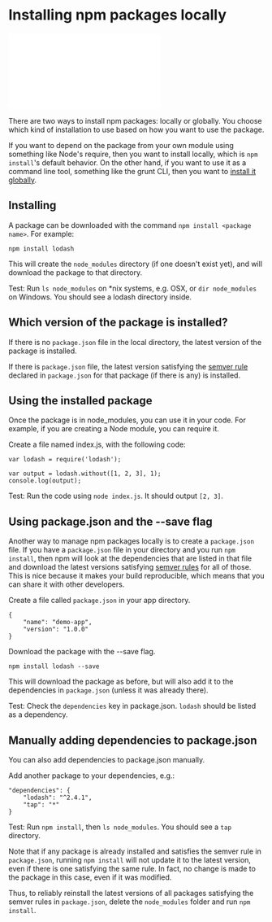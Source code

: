 <!--
title: 04 - Installing npm packages locally
featured: true
-->

# Installing npm packages locally

<iframe src="//www.youtube.com/embed/JDSfqFFbNYQ" frameborder="0" allowfullscreen></iframe>

There are two ways to install npm packages: locally or globally. You choose which kind of installation to use based on how you want to use the package.

If you want to depend on the package from your own module using something like Node's require, then you want to install locally, which is `npm install`'s default behavior. On the other hand, if you want to use it as a command line tool, something like the grunt CLI, then you want to [install it globally](/getting-started/installing-npm-packages-globally).

## Installing

A package can be downloaded with the command `npm install <package name>`. For example:

```
npm install lodash
```

This will create the `node_modules` directory (if one doesn't exist yet), and will download the package to that directory.

Test: Run `ls node_modules` on *nix systems, e.g. OSX, or `dir node_modules` on Windows. You should see a lodash directory inside.

## Which version of the package is installed?

If there is no `package.json` file in the local directory, the latest version of the package is installed.

If there is `package.json` file, the latest version satisfying the [semver rule](https://docs.npmjs.com/getting-started/semantic-versioning) declared in `package.json` for that package (if there is any) is installed.

## Using the installed package

Once the package is in node_modules, you can use it in your code. For example, if you are creating a Node module, you can require it.

Create a file named index.js, with the following code:

```
var lodash = require('lodash');

var output = lodash.without([1, 2, 3], 1);
console.log(output);
```

Test: Run the code using `node index.js`. It should output `[2, 3]`.

## Using package.json and the --save flag

Another way to manage npm packages locally is to create a `package.json` file. If you have a `package.json` file in your directory and you run `npm install`, then npm will look at the dependencies that are listed in that file and download the latest versions satisfying [semver rules](https://docs.npmjs.com/getting-started/semantic-versioning) for all of those. This is nice because it makes your build reproducible, which means that you can share it with other developers.

Create a file called `package.json` in your app directory.

```
{
    "name": "demo-app",
    "version": "1.0.0"
}
```

Download the package with the --save flag.

```
npm install lodash --save
```

This will download the package as before, but will also add it to the dependencies in `package.json` (unless it was already there).

Test: Check the `dependencies` key in package.json. `lodash` should be listed as a dependency.

## Manually adding dependencies to package.json

You can also add dependencies to package.json manually.

Add another package to your dependencies, e.g.:

```
"dependencies": {
    "lodash": "^2.4.1",
    "tap": "*"
}
```

Test: Run `npm install`, then `ls node_modules`. You should see a `tap` directory.

Note that if any package is already installed and satisfies the semver rule in `package.json`, running `npm install` will not update it to the latest version, even if there is one satisfying the same rule. In fact, no change is made to the package in this case, even if it was modified.

Thus, to reliably reinstall the latest versions of all packages satisfying the semver rules in `package.json`, delete the `node_modules` folder and run `npm install`.
